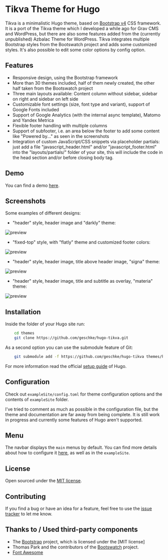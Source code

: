 # Tikva Theme for Hugo

Tikva is a minimalistic Hugo theme, based on [Bootstrap v4](https://getbootstrap.com/) CSS framework.
It is a port of the Tikva theme which I developed a while ago for Grav CMS and WordPress, but there are also some features added from the (currently unpublished) Azbalac Theme for WordPress.
Tikva integrates multiple Bootstrap styles from the Bootswatch project and adds some customized styles.
It's also possible to edit some color options by config option.

## Features

* Responsive design, using the Bootstrap framework
* More than 30 themes included, half of them newly created, the other half taken from the Bootswatch project
* Three main layouts available: Content column without sidebar, sidebar on right and sidebar on left side
* Customizable font settings (size, font type and variant), support of Google Fonts included
* Support of Google Analytics (with the internal async template), Matomo and Yandex Metrica
* Flexible footer handling with multiple columns
* Support of subfooter, i.e. an area below the footer to add some content like "Powered by..." as seen in the screenshots
* Integration of custom JavaScript/CSS snippets via placeholder partials: just add a file "javascript_header.html" and/or "javascript_footer.html" into the "layouts/partials/" folder of your site, this will include the code in the head section and/or before closing body tag.

## Demo

You can find a demo [here](https://themes.gohugo.io/theme/hugo-tikva/).

## Screenshots

Some examples of different designs:

* "header" style, header image and "darkly" theme:

![preview](https://raw.githubusercontent.com/geschke/hugo-tikva/master/images/screenshot.png)

* "fixed-top" style, with "flatly" theme and customized footer colors:

![preview](https://raw.githubusercontent.com/geschke/hugo-tikva/master/images/screenshot01.png)

* "header" style, header image, title above header image, "signa" theme:

![preview](https://raw.githubusercontent.com/geschke/hugo-tikva/master/images/screenshot02.png)

* "header" style, header image, title and subtitle as overlay, "materia" theme:

![preview](https://raw.githubusercontent.com/geschke/hugo-tikva/master/images/screenshot03.png)

## Installation

Inside the folder of your Hugo site run:

```bash
    cd themes
    git clone https://github.com/geschke/hugo-tikva.git
```

As a second option you can use the submodule feature of Git:

```bash
    git submodule add -f https://github.com/geschke/hugo-tikva themes/hugo-tikva
```

For more information read the official [setup guide](//gohugo.io/overview/installing/) of Hugo.

## Configuration

Check out `exampleSite/config.toml` for theme configuration options and the contents of `exampleSite` folder.

I've tried to comment as much as possible in the configuration file, but the theme and documentation are far away from being complete. It is still work in progress and currently some features of Hugo aren't supported.

## Menu

The navbar displays the `main` menus by default. You can find more details about how to configure it [here](https://gohugo.io/templates/menu-templates/), as well as in the `exampleSite`.

## License

Open sourced under the [MIT license](./LICENSE.md).

## Contributing

If you find a bug or have an idea for a feature, feel free to use the [issue tracker](https://github.com/geschke/hugo-tikva/issues) to let me know.

## Thanks to / Used third-party components

* The [Bootstrap](https://getbootstrap.com) project, which is licensed under the [MIT license]
* Thomas Park and the contributors of the [Bootswatch](https://bootswatch.com/) project.
* [Font Awesome](https://fontawesome.com/v4.7.0/)
